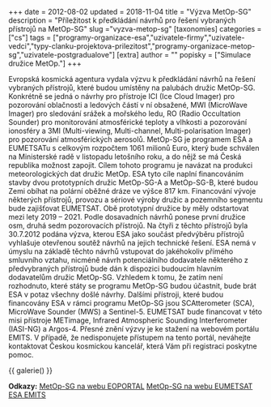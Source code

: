 +++
date = 2012-08-02
updated = 2018-11-04
title = "Výzva MetOp-SG"
description = "Příležitost k předkládání návrhů pro řešení vybraných přístrojů na MetOp-SG"
slug ="vyzva-metop-sg"
[taxonomies]
categories = ["cs"]
tags = ["programy-organizace-esa","uzivatele-firmy","uzivatele-vedci","typy-clanku-projektova-prilezitost","programy-organizace-metop-sg","uzivatele-postgradualove"]
[extra]
author = ""
popisky = ["Simulace družice MetOp."]
+++

Evropská kosmická agentura vydala výzvu k předkládání návrhů na řešení vybraných přístrojů, které budou umístěny na palubách družic MetOp-SG. Konkrétně se jedná o návrhy pro přístroje ICI (Ice Cloud Imager) pro pozorování oblačnosti a ledových částí v ní obsažené, MWI (MicroWave Imager) pro sledování srážek a mořského ledu, RO (Radio Occultation Sounder) pro monitorování atmosférické teploty a vlhkosti a pozorování ionosféry a 3MI (Multi-viewing, Multi-channel, Multi-polarisation Imager) pro pozorování atmosférických aerosolů. MetOp-SG je programem ESA a EUMETSATu s celkovým rozpočtem 1061 milionů Euro, který bude schválen na Ministerské radě v listopadu letošního roku, a do nějž se má Česká republika možnost zapojit. Cílem tohoto programu je navázat na produkci meteorologických dat družic MetOp. ESA tyto cíle naplní financováním stavby dvou prototypních družic MetOp-SG-A a MetOp-SG-B, které budou Zemi obíhat na polární oběžné dráze ve výšce 817 km. Financování vývoje některých přístrojů, provozu a sériové výroby družic a pozemního segmentu bude zajišťovat EUMETSAT. Obě prototypní družice by měly odstartovat mezi lety 2019 – 2021. Podle dosavadních návrhů ponese první družice osm, druhá sedm pozorovacích přístrojů. Na čtyři z těchto přístrojů byla 30.7.2012 podána výzva, kterou ESA jako součást předvýběru přístrojů vyhlašuje otevřenou soutěž návrhů na jejich technické řešení. ESA nemá v úmyslu na základě těchto návrhů vstupovat do jakéhokoliv přímého smluvního vztahu, nicméně návrh potenciálního dodavatele některého z předvybraných přístrojů bude dán k dispozici budoucím hlavním dodavatelům družic MetOp-SG. Vzhledem k tomu, že zatím není rozhodnuto, které státy se programu MetOp-SG budou účastnit, bude brát ESA v potaz všechny došlé návrhy. Dalšími přístroji, které budou financovány ESA v rámci programu MetOp-SG jsou SCAtterometer (SCA), MicroWave Sounder (MWS) a Sentinel-5. EUMETSAT bude financovat v této misi přístroje METimage, Infrared Atmospheric Sounding Interferometer (IASI-NG) a Argos-4. Přesné znění výzvy je ke stažení na webovém portálu EMITS. V případě, že nedisponujete přístupem na tento portál, neváhejte kontaktovat Českou kosmickou kancelář, která Vám při registraci poskytne pomoc.

{{ galerie() }}

**Odkazy:**
[MetOp-SG na webu EOPORTAL]
[MetOp-SG na webu EUMETSAT]
[ESA EMITS]

[MetOp-SG na webu EOPORTAL]: https://directory.eoportal.org/web/eoportal/satellite-missions/m/metop-sg
[MetOp-SG na webu EUMETSAT]: http://www.eumetsat.int/website/home/Satellites/FutureSatellites/EUMETSATPolarSystemSecondGeneration/index.html
[ESA EMITS]: http://emits.esa.int/

